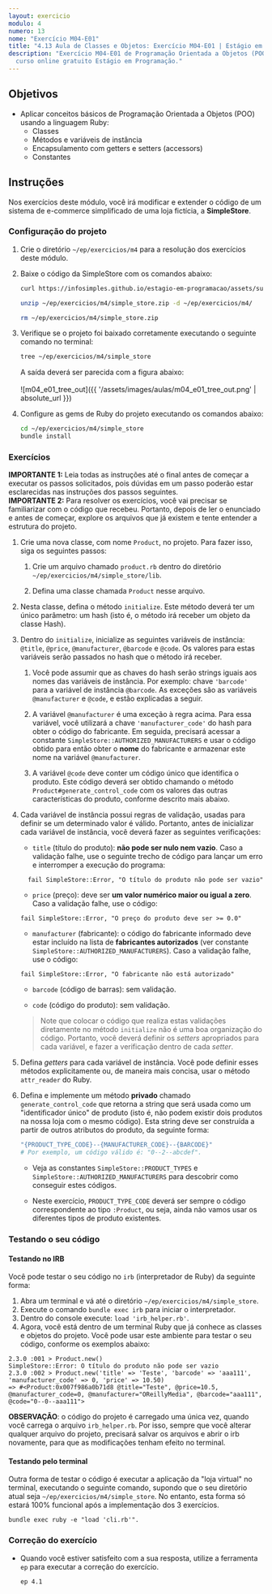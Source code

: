 ```yaml
---
layout: exercicio
modulo: 4
numero: 13
nome: "Exercício M04-E01"
title: "4.13 Aula de Classes e Objetos: Exercício M04-E01 | Estágio em Programação"
description: "Exercício M04-E01 de Programação Orientada a Objetos (POO) do
  curso online gratuito Estágio em Programação."
---
```


## Objetivos

- Aplicar conceitos básicos de Programação Orientada a Objetos (POO) usando a linguagem Ruby:
  * Classes
  * Métodos e variáveis de instância
  * Encapsulamento com getters e setters (accessors)
  * Constantes

## Instruções

Nos exercícios deste módulo, você irá modificar e extender o código de um sistema de
e-commerce simplificado de uma loja fictícia, a **SimpleStore**.

### Configuração do projeto

1. Crie o diretório `~/ep/exercicios/m4` para a resolução dos exercícios deste módulo.

2. Baixe o código da SimpleStore com os comandos abaixo:

    ```bash
    curl https://infosimples.github.io/estagio-em-programacao/assets/supplies/m04/simple_store.zip -o ~/ep/exercicios/m4/simple_store.zip

    unzip ~/ep/exercicios/m4/simple_store.zip -d ~/ep/exercicios/m4/

    rm ~/ep/exercicios/m4/simple_store.zip
    ```

3. Verifique se o projeto foi baixado corretamente executando o seguinte comando no terminal:

    ```bash
    tree ~/ep/exercicios/m4/simple_store
    ```

    A saída deverá ser parecida com a figura abaixo:
    <br>
    <br>
    ![m04_e01_tree_out]({{ '/assets/images/aulas/m04_e01_tree_out.png' | absolute_url }})
    <br>

4. Configure as gems de Ruby do projeto executando os comandos abaixo:

    ```bash
    cd ~/ep/exercicios/m4/simple_store
    bundle install
    ```

### Exercícios

<div class="alert alert-warning"><strong>IMPORTANTE 1:</strong> Leia todas as instruções até o final antes de começar a executar os passos solicitados, pois dúvidas em um passo poderão estar esclarecidas nas instruções dos passos seguintes.</div>

<div class="alert alert-warning"><strong>IMPORTANTE 2:</strong> Para resolver os exercícios, você vai precisar se familiarizar com o código que recebeu. Portanto, depois de ler o enunciado e antes de começar, explore os arquivos que já existem e tente entender a estrutura do projeto.</div>

1. Crie uma nova classe, com nome `Product`, no projeto. Para fazer isso, siga os seguintes passos:

    1. Crie um arquivo chamado `product.rb` dentro do diretório `~/ep/exercicios/m4/simple_store/lib`.

    2. Defina uma classe chamada `Product` nesse arquivo.

2. Nesta classe, defina o método `initialize`. Este método deverá ter um único parâmetro: um hash (isto é, o método irá receber um objeto da classe Hash).

3. Dentro do `initialize`, inicialize as seguintes variáveis de instância: `@title`, `@price`, `@manufacturer`, `@barcode` e `@code`. Os valores para estas variáveis serão passados no hash que o método irá receber.

    1. Você pode assumir que as chaves do hash serão strings iguais aos nomes das variáveis de instância. Por exemplo: chave `'barcode'` para a variável de instância `@barcode`. As exceções são as variáveis `@manufacturer` e `@code`, e estão explicadas a seguir.

    2. A variável `@manufacturer` é uma exceção à regra acima. Para essa variável, você utilizará a chave `'manufacturer_code'` do hash para obter o código do fabricante. Em seguida, precisará acessar a constante `SimpleStore::AUTHORIZED_MANUFACTURERS` e usar o código obtido para então obter o **nome** do fabricante e armazenar este nome na variável `@manufacturer`.

    3. A variável `@code` deve conter um código único que identifica o produto. Este código deverá ser obtido chamando o método `Product#generate_control_code` com os valores das outras características do produto, conforme descrito mais abaixo.

4. Cada variável de instância possui regras de validação, usadas para definir se um determinado valor é válido. Portanto, antes de inicializar cada variável de instância, você deverá fazer as seguintes verificações:

    * `title` (título do produto): **não pode ser nulo nem vazio**. Caso a validação falhe, use o seguinte trecho de código para lançar um erro e interromper a execução do programa:

    ```
      fail SimpleStore::Error, "O título do produto não pode ser vazio"
    ```

    * `price` (preço): deve ser **um valor numérico maior ou igual a zero**. Caso a validação falhe, use o código:

    ```
    fail SimpleStore::Error, "O preço do produto deve ser >= 0.0"
    ```

    * `manufacturer` (fabricante): o código do fabricante informado deve estar incluído na lista de **fabricantes autorizados** (ver constante `SimpleStore::AUTHORIZED_MANUFACTURERS`). Caso a validação falhe, use o código:

    ```
    fail SimpleStore::Error, "O fabricante não está autorizado"
    ```

    * `barcode` (código de barras): sem validação.

    * `code` (código do produto): sem validação.

    > Note que colocar o código que realiza estas validações diretamente no método `initialize` não é uma boa organização do código. Portanto, você deverá definir os _setters_ apropriados para cada variável, e fazer a verificação dentro de cada _setter_.

5. Defina *getters* para cada variável de instância. Você pode definir esses
  métodos explicitamente ou, de maneira mais concisa, usar o método `attr_reader` do Ruby.

6. Defina e implemente um método **privado** chamado `generate_control_code` que retorna a string que será usada como um
  "identificador único" de produto (isto é, não podem existir dois produtos na nossa loja com o mesmo código). Esta string deve ser construída a partir de outros atributos do produto, da seguinte forma:

    ```ruby
    "{PRODUCT_TYPE_CODE}--{MANUFACTURER_CODE}--{BARCODE}"
    # Por exemplo, um código válido é: "0--2--abcdef".
    ```

    * Veja as constantes `SimpleStore::PRODUCT_TYPES` e `SimpleStore::AUTHORIZED_MANUFACTURERS` para descobrir como conseguir estes códigos.

    * Neste exercício, `PRODUCT_TYPE_CODE` deverá ser sempre o código correspondente ao tipo `:Product`, ou seja, ainda não vamos usar os diferentes tipos de produto existentes.

### Testando o seu código

#### Testando no IRB

Você pode testar o seu código no `irb` (interpretador de Ruby) da seguinte forma:

1. Abra um terminal e vá até o diretório `~/ep/exercicios/m4/simple_store`.
2. Execute o comando `bundle exec irb` para iniciar o interpretador.
3. Dentro do console execute: `load 'irb_helper.rb'`.
4. Agora, você está dentro de um terminal Ruby que já conhece as classes e objetos do projeto. Você pode usar este ambiente para testar o seu código, conforme os exemplos abaixo:

```text
2.3.0 :001 > Product.new()
SimpleStore::Error: O título do produto não pode ser vazio
2.3.0 :002 > Product.new('title' => 'Teste', 'barcode' => 'aaa111', 'manufacturer_code' => 0, 'price' => 10.50)
=> #<Product:0x007f986a0b71d8 @title="Teste", @price=10.5, @manufacturer_code=0, @manufacturer="OReillyMedia", @barcode="aaa111", @code="0--0--aaa111">
```
**OBSERVAÇÃO**: o código do projeto é carregado uma única vez, quando você carrega o arquivo `irb_helper.rb`. Por isso, sempre que você alterar qualquer arquivo do projeto, precisará salvar os arquivos e abrir o irb novamente, para que as modificações tenham efeito no terminal.

#### Testando pelo terminal

Outra forma de testar o código é executar a aplicação da "loja virtual" no terminal, executando o seguinte comando, supondo que o seu diretório atual seja `~/ep/exercicios/m4/simple_store`. No entanto, esta forma só estará 100% funcional após a implementação dos 3 exercícios.

```text
bundle exec ruby -e "load 'cli.rb'".
```

### Correção do exercício

- Quando você estiver satisfeito com a sua resposta, utilize a ferramenta `ep` para executar a correção do exercício.

    ```bash
    ep 4.1
    ```
